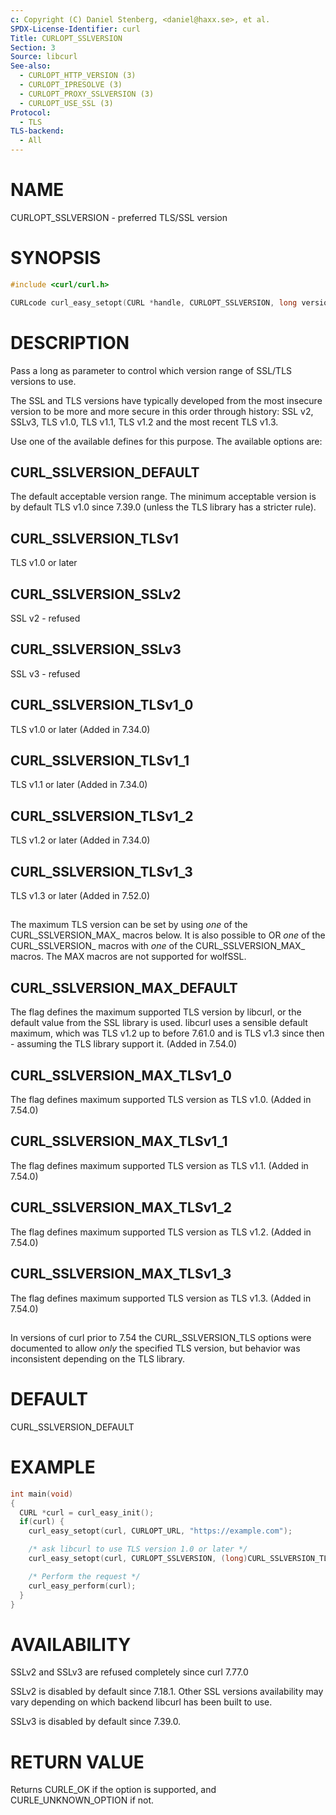 ```yaml
---
c: Copyright (C) Daniel Stenberg, <daniel@haxx.se>, et al.
SPDX-License-Identifier: curl
Title: CURLOPT_SSLVERSION
Section: 3
Source: libcurl
See-also:
  - CURLOPT_HTTP_VERSION (3)
  - CURLOPT_IPRESOLVE (3)
  - CURLOPT_PROXY_SSLVERSION (3)
  - CURLOPT_USE_SSL (3)
Protocol:
  - TLS
TLS-backend:
  - All
---
```


# NAME

CURLOPT_SSLVERSION - preferred TLS/SSL version

# SYNOPSIS

~~~c
#include <curl/curl.h>

CURLcode curl_easy_setopt(CURL *handle, CURLOPT_SSLVERSION, long version);
~~~

# DESCRIPTION

Pass a long as parameter to control which version range of SSL/TLS versions to
use.

The SSL and TLS versions have typically developed from the most insecure
version to be more and more secure in this order through history: SSL v2,
SSLv3, TLS v1.0, TLS v1.1, TLS v1.2 and the most recent TLS v1.3.

Use one of the available defines for this purpose. The available options are:

## CURL_SSLVERSION_DEFAULT

The default acceptable version range. The minimum acceptable version is by
default TLS v1.0 since 7.39.0 (unless the TLS library has a stricter rule).

## CURL_SSLVERSION_TLSv1

TLS v1.0 or later

## CURL_SSLVERSION_SSLv2

SSL v2 - refused

## CURL_SSLVERSION_SSLv3

SSL v3 - refused

## CURL_SSLVERSION_TLSv1_0

TLS v1.0 or later (Added in 7.34.0)

## CURL_SSLVERSION_TLSv1_1

TLS v1.1 or later (Added in 7.34.0)

## CURL_SSLVERSION_TLSv1_2

TLS v1.2 or later (Added in 7.34.0)

## CURL_SSLVERSION_TLSv1_3

TLS v1.3 or later (Added in 7.52.0)

##

The maximum TLS version can be set by using *one* of the
CURL_SSLVERSION_MAX_ macros below. It is also possible to OR *one* of the
CURL_SSLVERSION_ macros with *one* of the CURL_SSLVERSION_MAX_ macros.
The MAX macros are not supported for wolfSSL.

## CURL_SSLVERSION_MAX_DEFAULT

The flag defines the maximum supported TLS version by libcurl, or the default
value from the SSL library is used. libcurl uses a sensible default maximum,
which was TLS v1.2 up to before 7.61.0 and is TLS v1.3 since then - assuming
the TLS library support it. (Added in 7.54.0)

## CURL_SSLVERSION_MAX_TLSv1_0

The flag defines maximum supported TLS version as TLS v1.0.
(Added in 7.54.0)

## CURL_SSLVERSION_MAX_TLSv1_1

The flag defines maximum supported TLS version as TLS v1.1.
(Added in 7.54.0)

## CURL_SSLVERSION_MAX_TLSv1_2

The flag defines maximum supported TLS version as TLS v1.2.
(Added in 7.54.0)

## CURL_SSLVERSION_MAX_TLSv1_3

The flag defines maximum supported TLS version as TLS v1.3.
(Added in 7.54.0)

##

In versions of curl prior to 7.54 the CURL_SSLVERSION_TLS options were
documented to allow *only* the specified TLS version, but behavior was
inconsistent depending on the TLS library.

# DEFAULT

CURL_SSLVERSION_DEFAULT

# EXAMPLE

~~~c
int main(void)
{
  CURL *curl = curl_easy_init();
  if(curl) {
    curl_easy_setopt(curl, CURLOPT_URL, "https://example.com");

    /* ask libcurl to use TLS version 1.0 or later */
    curl_easy_setopt(curl, CURLOPT_SSLVERSION, (long)CURL_SSLVERSION_TLSv1);

    /* Perform the request */
    curl_easy_perform(curl);
  }
}
~~~

# AVAILABILITY

SSLv2 and SSLv3 are refused completely since curl 7.77.0

SSLv2 is disabled by default since 7.18.1. Other SSL versions availability may
vary depending on which backend libcurl has been built to use.

SSLv3 is disabled by default since 7.39.0.

# RETURN VALUE

Returns CURLE_OK if the option is supported, and CURLE_UNKNOWN_OPTION if not.
